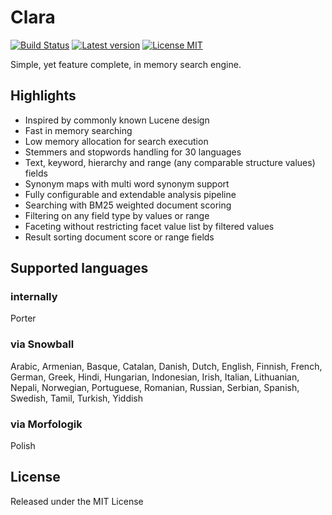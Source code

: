 ﻿# Clara

[![Build Status](https://dev.azure.com/molesinski/Clara/_apis/build/status/Clara?branchName=master)](https://dev.azure.com/molesinski/Clara/_build/latest?definitionId=1&branchName=master)
[![Latest version](https://img.shields.io/nuget/v/Clara.svg)](https://www.nuget.org/packages/Clara)
[![License MIT](https://img.shields.io/github/license/molesinski/Clara.svg)](https://github.com/molesinski/Clara/blob/master/LICENSE)

Simple, yet feature complete, in memory search engine.

## Highlights

- Inspired by commonly known Lucene design
- Fast in memory searching
- Low memory allocation for search execution
- Stemmers and stopwords handling for 30 languages
- Text, keyword, hierarchy and range (any comparable structure values) fields
- Synonym maps with multi word synonym support
- Fully configurable and extendable analysis pipeline
- Searching with BM25 weighted document scoring
- Filtering on any field type by values or range
- Faceting without restricting facet value list by filtered values
- Result sorting document score or range fields

## Supported languages

### internally

Porter

### via Snowball

Arabic, Armenian, Basque, Catalan, Danish, Dutch, English, Finnish, French, German, Greek, Hindi, Hungarian, Indonesian, Irish, Italian, Lithuanian, Nepali, Norwegian, Portuguese, Romanian, Russian, Serbian, Spanish, Swedish, Tamil, Turkish, Yiddish

### via Morfologik

Polish

## License

Released under the MIT License
